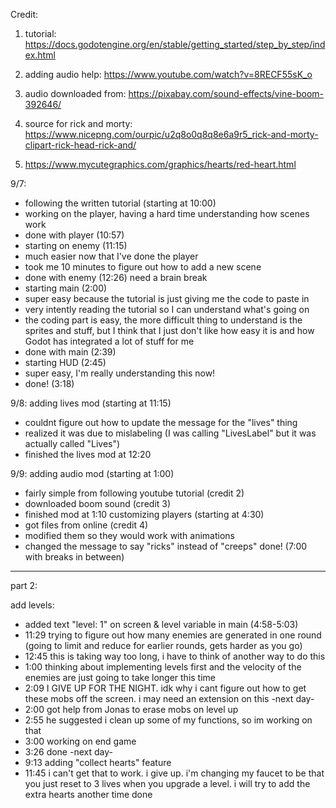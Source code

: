 Credit:
1. tutorial: https://docs.godotengine.org/en/stable/getting_started/step_by_step/index.html

2. adding audio help: https://www.youtube.com/watch?v=8RECF55sK_o

3. audio downloaded from: https://pixabay.com/sound-effects/vine-boom-392646/

4. source for rick and morty: https://www.nicepng.com/ourpic/u2q8o0q8q8e6a9r5_rick-and-morty-clipart-rick-head-rick-and/

5. https://www.mycutegraphics.com/graphics/hearts/red-heart.html

9/7:
- following the written tutorial (starting at 10:00)
- working on the player, having a hard time understanding how scenes work
- done with player (10:57)
- starting on enemy (11:15)
- much easier now that I've done the player
- took me 10 minutes to figure out how to add a new scene
- done with enemy (12:26)
need a brain break
- starting main (2:00)
- super easy because the tutorial is just giving me the code to paste in
- very intently reading the tutorial so I can understand what's going on
- the coding part is easy, the more difficult thing to understand is the sprites and stuff, but I think that I just don't like how easy it is and how Godot has integrated a lot of stuff for me
- done with main (2:39)
- starting HUD (2:45)
- super easy, I'm really understanding this now!
- done! (3:18)

9/8:
adding lives mod (starting at 11:15)
- couldnt figure out how to update the message for the "lives" thing
- realized it was due to mislabeling (I was calling "LivesLabel" but it was actually called "Lives")
- finished the lives mod at 12:20

9/9: 
adding audio mod (starting at 1:00)
- fairly simple from following youtube tutorial (credit 2)
- downloaded boom sound (credit 3)
- finished mod at 1:10
customizing players (starting at 4:30)
- got files from online (credit 4)
- modified them so they would work with animations
- changed the message to say "ricks" instead of "creeps"
done! (7:00 with breaks in between)


----------------------------------------------------------------
part 2:

add levels:
- added text "level: 1" on screen & level variable in main (4:58-5:03)
- 11:29 trying to figure out how many enemies are generated in one round (going to limit and reduce for earlier rounds, gets harder as you go)
- 12:45 this is taking way too long, i have to think of another way to do this
- 1:00 thinking about implementing levels first and the velocity of the enemies are just going to take longer this time
- 2:09 I GIVE UP FOR THE NIGHT. idk why i cant figure out how to get these mobs off the screen. i may need an extension on this
-next day-
- 2:00 got help from Jonas to erase mobs on level up
- 2:55 he suggested i clean up some of my functions, so im working on that
- 3:00 working on end game 
- 3:26 done
-next day-
- 9:13 adding "collect hearts" feature
- 11:45 i can't get that to work. i give up. i'm changing my faucet to be that you just reset to 3 lives when you upgrade a level. i will try to add the extra hearts another time
done